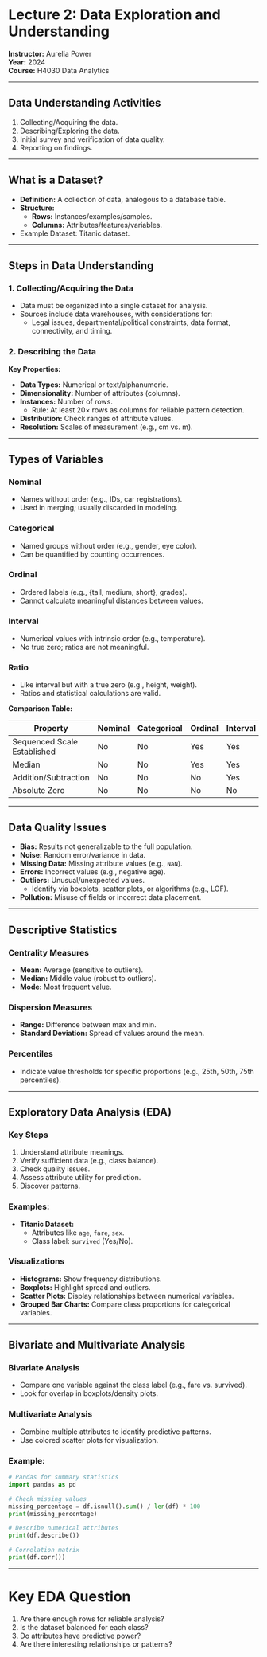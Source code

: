 
# Lecture 2: Data Exploration and Understanding

**Instructor:** Aurelia Power  
**Year:** 2024  
**Course:** H4030 Data Analytics  

---

## **Data Understanding Activities**
1. Collecting/Acquiring the data.
2. Describing/Exploring the data.
3. Initial survey and verification of data quality.
4. Reporting on findings.

---

## **What is a Dataset?**
- **Definition:** A collection of data, analogous to a database table.
- **Structure:**
  - **Rows:** Instances/examples/samples.
  - **Columns:** Attributes/features/variables.
- Example Dataset: Titanic dataset.

---

## **Steps in Data Understanding**
### 1. Collecting/Acquiring the Data
- Data must be organized into a single dataset for analysis.
- Sources include data warehouses, with considerations for:
  - Legal issues, departmental/political constraints, data format, connectivity, and timing.

### 2. Describing the Data
**Key Properties:**
- **Data Types:** Numerical or text/alphanumeric.
- **Dimensionality:** Number of attributes (columns).
- **Instances:** Number of rows.
  - Rule: At least 20× rows as columns for reliable pattern detection.
- **Distribution:** Check ranges of attribute values.
- **Resolution:** Scales of measurement (e.g., cm vs. m).

---

## **Types of Variables**
### Nominal
- Names without order (e.g., IDs, car registrations).
- Used in merging; usually discarded in modeling.

### Categorical
- Named groups without order (e.g., gender, eye color).
- Can be quantified by counting occurrences.

### Ordinal
- Ordered labels (e.g., {tall, medium, short}, grades).
- Cannot calculate meaningful distances between values.

### Interval
- Numerical values with intrinsic order (e.g., temperature).
- No true zero; ratios are not meaningful.

### Ratio
- Like interval but with a true zero (e.g., height, weight).
- Ratios and statistical calculations are valid.


**Comparison Table:**  

| Property                    | Nominal | Categorical | Ordinal | Interval | Ratio |
| --------------------------- | ------- | ----------- | ------- | -------- | ----- |
| Sequenced Scale Established | No      | No          | Yes     | Yes      | Yes   |
| Median                      | No      | No          | Yes     | Yes      | Yes   |
| Addition/Subtraction        | No      | No          | No      | Yes      | Yes   |
| Absolute Zero               | No      | No          | No      | No       | Yes   |


---

## **Data Quality Issues**
- **Bias:** Results not generalizable to the full population.
- **Noise:** Random error/variance in data.
- **Missing Data:** Missing attribute values (e.g., `NaN`).
- **Errors:** Incorrect values (e.g., negative age).
- **Outliers:** Unusual/unexpected values.
  - Identify via boxplots, scatter plots, or algorithms (e.g., LOF).
- **Pollution:** Misuse of fields or incorrect data placement.

---

## **Descriptive Statistics**
### Centrality Measures
- **Mean:** Average (sensitive to outliers).
- **Median:** Middle value (robust to outliers).
- **Mode:** Most frequent value.

### Dispersion Measures
- **Range:** Difference between max and min.
- **Standard Deviation:** Spread of values around the mean.

### Percentiles
- Indicate value thresholds for specific proportions (e.g., 25th, 50th, 75th percentiles).

---

## **Exploratory Data Analysis (EDA)**
### Key Steps
1. Understand attribute meanings.
2. Verify sufficient data (e.g., class balance).
3. Check quality issues.
4. Assess attribute utility for prediction.
5. Discover patterns.

### Examples:
- **Titanic Dataset:**
  - Attributes like `age`, `fare`, `sex`.
  - Class label: `survived` (Yes/No).

### Visualizations
- **Histograms:** Show frequency distributions.
- **Boxplots:** Highlight spread and outliers.
- **Scatter Plots:** Display relationships between numerical variables.
- **Grouped Bar Charts:** Compare class proportions for categorical variables.

---

## **Bivariate and Multivariate Analysis**
### Bivariate Analysis
- Compare one variable against the class label (e.g., fare vs. survived).
- Look for overlap in boxplots/density plots.

### Multivariate Analysis
- Combine multiple attributes to identify predictive patterns.
- Use colored scatter plots for visualization.

### Example:

```python
# Pandas for summary statistics
import pandas as pd

# Check missing values
missing_percentage = df.isnull().sum() / len(df) * 100
print(missing_percentage)

# Describe numerical attributes
print(df.describe())

# Correlation matrix
print(df.corr())
```

---

# Key EDA Question

1. Are there enough rows for reliable analysis?
2. Is the dataset balanced for each class?
3. Do attributes have predictive power?
4. Are there interesting relationships or patterns?


